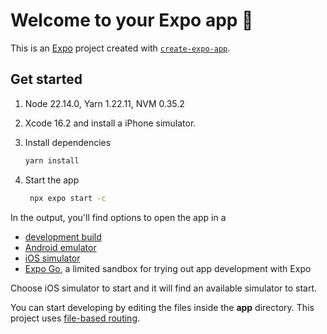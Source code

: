 # Welcome to your Expo app 👋

This is an [Expo](https://expo.dev) project created with [`create-expo-app`](https://www.npmjs.com/package/create-expo-app).

## Get started

1. Node 22.14.0, Yarn 1.22.11, NVM 0.35.2

2. Xcode 16.2 and install a iPhone simulator.

3. Install dependencies

   ```bash
   yarn install
   ```

4. Start the app

   ```bash
    npx expo start -c
   ```

In the output, you'll find options to open the app in a

- [development build](https://docs.expo.dev/develop/development-builds/introduction/)
- [Android emulator](https://docs.expo.dev/workflow/android-studio-emulator/)
- [iOS simulator](https://docs.expo.dev/workflow/ios-simulator/)
- [Expo Go](https://expo.dev/go), a limited sandbox for trying out app development with Expo

Choose iOS simulator to start and it will find an available simulator to start.

You can start developing by editing the files inside the **app** directory. This project uses [file-based routing](https://docs.expo.dev/router/introduction).
